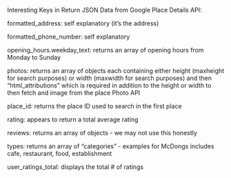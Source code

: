 Interesting Keys in Return JSON Data from Google Place Details API:

formatted_address: self explanatory (it’s the address)

formatted_phone_number: self explanatory

opening_hours.weekday_text: returns an array of opening hours from Monday to Sunday

photos: returns an array of objects each containing either height (maxheight for search purposes) or width (maxwidth for search purposes) and then “html_attributions” which is required in addition to the height or width to then fetch and image from the place Photo API

place_id: returns the place ID used to search in the first place

rating: appears to return a total average rating

reviews: returns an array of objects - we may not use this honestly

types: returns an array of “categories” - examples for McDongs includes cafe, restaurant, food, establishment

user_ratings_total: displays the total # of ratings
